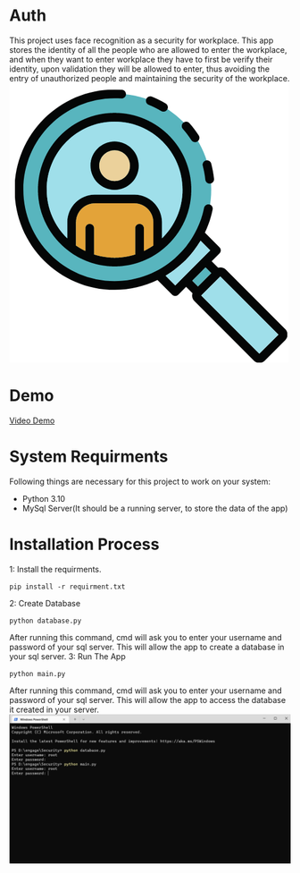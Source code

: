 # Auth
This project uses face recognition as a security for workplace. This app stores the identity of all the people who are allowed to enter the workplace, and when they want to enter workplace they have to first be verify their identity, upon validation they will be allowed to enter, thus avoiding the entry of unauthorized people and maintaining the security of the workplace.
![alt text](https://github.com/rhyths08/Auth/blob/main/icon.png)
# Demo
[Video Demo]()
# System Requirments
Following things are necessary for this project to work on your system:
- Python 3.10
- MySql Server(It should be a running server, to store the data of the app)
# Installation Process
1: Install the requirments.
```
pip install -r requirment.txt
```
2: Create Database
```
python database.py
```
After running this command, cmd will ask you to enter your username and password of your sql server. This will allow the app to create a database in your sql server.
3: Run The App
```
python main.py
```
After running this command, cmd will ask you to enter your username and password of your sql server. This will allow the app to access the database it created in your server.
![alt text](https://github.com/rhyths08/Auth/blob/main/pictures/1.png)

